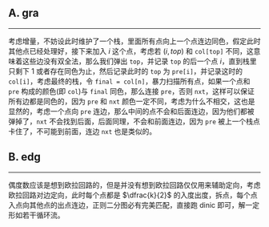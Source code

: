 ## A. gra

---

考虑增量，不妨设此时维护了一个栈，里面所有点向上一个点连边同色，假定此时其他点已经处理好，接下来加入 $i$ 这个点，考虑若 $(i, top)$ 和 `col[top]` 不同，这意味着这些边没有双全法，那么我们弹出 `top`，并记录 `top` 的后一个点 $i$，直到栈里只剩下 $1$ 或者存在同色为止，然后记录此时的 `top` 为 `pre[i]`，并记录这时的 `col[i]`，考虑最终的栈，令 `final = col[n]`，暴力扫描所有点，如果一个点和 `pre` 构成的颜色(即 `col`)与 `final` 同色，那么连接 `pre`，否则 `nxt`，这样可以保证所有边都是同色的，因为 `pre` 和 `nxt` 颜色一定不同，考虑为什么不相交，这也是显然的，考虑一个点向 `pre` 连边，那么中间的点不会和后面连边，因为他们都被弹掉了，`nxt` 不会找到后面，后面同理，不会和前面连边，因为 `pre` 被上一个栈点卡住了，不可能到前面，连边 `nxt` 也是类似的。

## B. edg

---

偶度数应该是想到欧拉回路的，但是并没有想到欧拉回路仅仅用来辅助定向，考虑欧拉回路对边定向，此时每个点都是 $\dfrac{k}{2}$ 的入度出度，拆点，每个点入点向其他点的出点连边，正则二分图必有完美匹配，直接跑 dinic 即可，解一定形如若干循环流。


